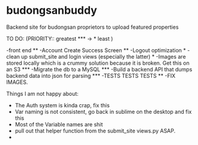 # budongsanbuddy
Backend site for budongsan proprietors to upload featured properties

TO DO: (PRIORITY:: greatest *** -> * least )

-front end **
-Account Create Success Screen **
-Logout optimization *
-clean up submit_site and login views (especially the latter) *
-Images are stored locally which is a crummy solution because it is broken. Get this on an S3 ***
-Migrate the db to a MySQL ***
-Build a backend API that dumps backend data into json for parsing ***
-TESTS TESTS TESTS **
-FIX IMAGES.



Things I am not happy about:

- The Auth system is kinda crap, fix this
- Var naming is not consistent, go back in sublime on the desktop and fix this
- Most of the Variable names are shit
- pull out that helper function from the submit_site views.py ASAP.
- 
